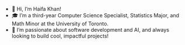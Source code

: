 - 👋 Hi, I’m Haifa Khan!
- 🎓 I’m a third-year Computer Science Specialist, Statistics Major, and Math Minor at the University of Toronto.
- 👀 I’m passionate about software development and AI, and always looking to build cool, impactful projects!
<!---
haifakhan/haifakhan is a ✨ special ✨ repository because its `README.md` (this file) appears on your GitHub profile.
You can click the Preview link to take a look at your changes.
--->
